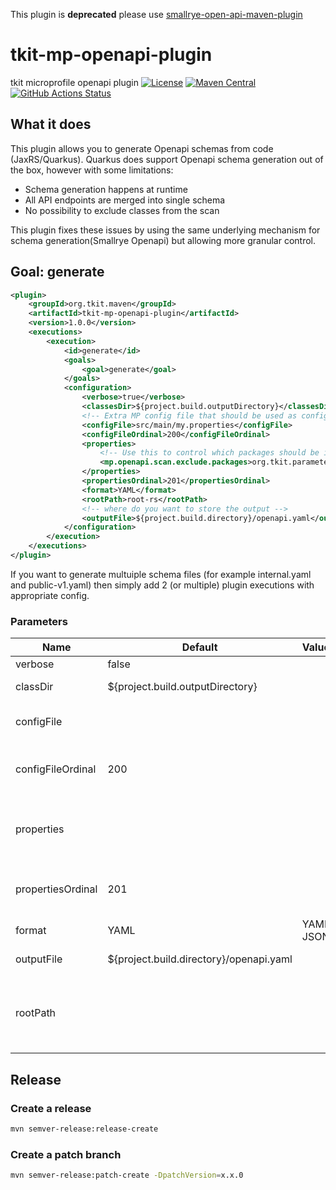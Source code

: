 This plugin is **deprecated** please use [smallrye-open-api-maven-plugin](https://github.com/smallrye/smallrye-open-api/tree/main/tools/maven-plugin)

# tkit-mp-openapi-plugin

tkit microprofile openapi plugin 
[![License](https://img.shields.io/badge/license-Apache--2.0-green?style=for-the-badge&logo=apache)](https://www.apache.org/licenses/LICENSE-2.0)
[![Maven Central](https://img.shields.io/maven-central/v/org.tkit.maven/tkit-mp-openapi-plugin?logo=java&style=for-the-badge)](https://maven-badges.herokuapp.com/maven-central/org.tkit.maven/tkit-mp-openapi-plugin)
[![GitHub Actions Status](<https://img.shields.io/github/workflow/status/1000kit/tkit-mp-openapi-plugin/build?logo=GitHub&style=for-the-badge>)](https://github.com/1000kit/tkit-mp-openapi-plugin/actions/workflows/build.yml)

## What it does

This plugin allows you to generate Openapi schemas from code (JaxRS/Quarkus). Quarkus does support Openapi schema generation out of the box, however with some limitations:  
* Schema generation happens at runtime 
* All API endpoints are merged into single schema 
* No possibility to exclude classes from the scan

This plugin fixes these issues by using the same underlying mechanism for schema generation(Smallrye Openapi) but allowing more granular control.

## Goal: generate

```xml
<plugin>
    <groupId>org.tkit.maven</groupId>
    <artifactId>tkit-mp-openapi-plugin</artifactId>
    <version>1.0.0</version>
    <executions>
        <execution>
            <id>generate</id>
            <goals>
                <goal>generate</goal>
            </goals>
            <configuration>
                <verbose>true</verbose>
                <classesDir>${project.build.outputDirectory}</classesDir>
                <!-- Extra MP config file that should be used as config source during the generator run -->
                <configFile>src/main/my.properties</configFile>
                <configFileOrdinal>200</configFileOrdinal>
                <properties>
                    <!-- Use this to control which packages should be included in scan -->
                    <mp.openapi.scan.exclude.packages>org.tkit.parameters.rs.external.v2</mp.openapi.scan.exclude.packages>
                </properties>
                <propertiesOrdinal>201</propertiesOrdinal>
                <format>YAML</format>
                <rootPath>root-rs</rootPath>
                <!-- where do you want to store the output -->
                <outputFile>${project.build.directory}/openapi.yaml</outputFile>
            </configuration>
        </execution>
    </executions>
</plugin>
```

If you want to generate multuiple schema files (for example internal.yaml and public-v1.yaml) then simply add 2 (or multiple) plugin executions with appropriate config.

### Parameters

|  Name | Default  | Values | Description  |
|---|---|---|---|
| verbose  | false | | The verbose flag  |
| classDir | ${project.build.outputDirectory} | | Directory of the classes |
| configFile | | | The micro-profile configuration property file |
| configFileOrdinal | 200 | | The micro-profile configuration property file ordinal number |
| properties | | | The micro-profile configuration properties in the plugin configuration |
| propertiesOrdinal | 201 | | The micro-profile configuration properties ordinal number |
| format | YAML | YAML, JSON | The output format |
| outputFile | ${project.build.directory}/openapi.yaml | | The output openAPI file |
| rootPath | | | When quarkus.http.root-path is set, it is useful to have rootPath also in output file  |

## Release

### Create a release

```bash
mvn semver-release:release-create
```

### Create a patch branch
```bash
mvn semver-release:patch-create -DpatchVersion=x.x.0
```
